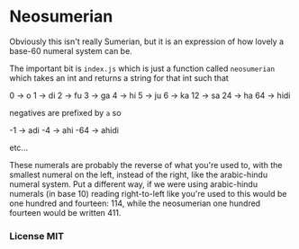 # Neosumerian

Obviously this isn't really Sumerian, but it is an expression of how lovely a base-60 numeral system can be.

The important bit is `index.js` which is just a function called `neosumerian` which takes an int and returns a string for that int such that

0   -> o
1   -> di
2   -> fu
3   -> ga
4   -> hi
5   -> ju
6   -> ka
12  -> sa
24  -> ha
64  -> hidi

negatives are prefixed by `a` so

-1  -> adi
-4  -> ahi
-64 -> ahidi

etc...

These numerals are probably the reverse of what you're used to, with the smallest numeral on the left, instead of the right, like the arabic-hindu numeral system. Put a different way, if we were using arabic-hindu numerals (in base 10) reading right-to-left like you're used to this would be one hundred and fourteen: 114, while the neosumerian one hundred fourteen would be written 411.

### License MIT
